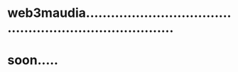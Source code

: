 # web3maudia...........................................................................
# soon.....

